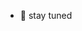 - 👀 stay tuned


<!---
rc-egosi/rc-egosi is a ✨ special ✨ repository because its `README.md` (this file) appears on your GitHub profile.
You can click the Preview link to take a look at your changes.
--->
